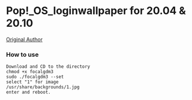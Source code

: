 # Pop!_OS_loginwallpaper for 20.04 & 20.10

[Original Author](https://github.com/PRATAP-KUMAR/focalgdm3#readme)

### How to use
```
Download and CD to the directory
chmod +x focalgdm3
sudo ./focalgdm3 --set
select "1" for image
/usr/share/backgrounds/1.jpg
enter and reboot.
```

